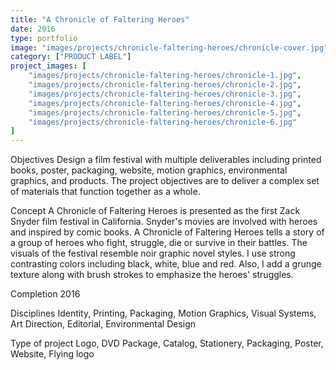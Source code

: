 ```yaml
---
title: "A Chronicle of Faltering Heroes"
date: 2016
type: portfolio
image: "images/projects/chronicle-faltering-heroes/chronicle-cover.jpg"
category: ["PRODUCT LABEL"]
project_images: [
	"images/projects/chronicle-faltering-heroes/chronicle-1.jpg",
	"images/projects/chronicle-faltering-heroes/chronicle-2.jpg",
	"images/projects/chronicle-faltering-heroes/chronicle-3.jpg",
	"images/projects/chronicle-faltering-heroes/chronicle-4.jpg",
	"images/projects/chronicle-faltering-heroes/chronicle-5.jpg",
	"images/projects/chronicle-faltering-heroes/chronicle-6.jpg"
]
---
```


Objectives
Design a film festival with multiple deliverables including printed books, poster, packaging, website, motion graphics, environmental graphics, and products. The project objectives are to deliver a complex set of materials that function together as a whole.

Concept
A Chronicle of Faltering Heroes is presented as the first Zack Snyder film festival in California. Snyder's movies are involved with heroes and inspired by comic books. A Chronicle of Faltering Heroes tells a story of a group of heroes who fight, struggle, die or survive in their battles. The visuals of the festival resemble noir graphic novel styles. I use strong contrasting colors including black, white, blue and red. Also, I add a grunge texture along with brush strokes to emphasize the heroes' struggles. 

Completion
2016

Disciplines
Identity, Printing, Packaging, Motion Graphics, Visual Systems, Art Direction, Editorial, Environmental Design

Type of project
Logo, DVD Package, Catalog, Stationery, Packaging, Poster, Website, Flying logo
